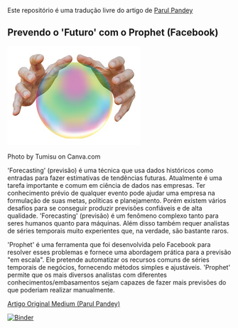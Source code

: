 Este repositório é uma tradução livre do artigo de [Parul Pandey](https://medium.com/@parulnith/predicting-the-future-with-facebook-s-prophet-bdfe11af10ff)


## Prevendo o 'Futuro' com o Prophet (Facebook)

![](https://github.com/leodenale/Prevendo-o-Futuro-com-Prophet/blob/master/image/image1.jpg)

Photo by Tumisu on Canva.com

'Forecasting' (previsão) é uma técnica que usa dados históricos como entradas para fazer estimativas de tendências futuras. Atualmente é uma tarefa importante e comum em ciência de dados nas empresas. Ter conhecimento prévio de qualquer evento pode ajudar uma empresa na formulação de suas metas, políticas e planejamento. Porém existem vários desafios para se conseguir produzir previsões confiáveis e de alta qualidade. 'Forecasting' (previsão) é um fenômeno complexo tanto para seres humanos quanto para máquinas. Além disso também requer analistas de séries temporais muito experientes que, na verdade, são bastante raros.

'Prophet' é uma ferramenta que foi desenvolvida pelo Facebook para resolver esses problemas e fornece uma abordagem prática para a previsão "em escala". Ele pretende automatizar os recursos comuns de séries temporais de negócios, fornecendo métodos simples e ajustáveis. 'Prophet' permite que os mais diversos analistas com diferentes conhecimentos/embasamentos sejam capazes de fazer mais previsões do que poderiam realizar manualmente.

[Artigo Original Medium (Parul Pandey)](https://medium.com/@parulnith/predicting-the-future-with-facebook-s-prophet-bdfe11af10ff)


[![Binder](https://mybinder.org/badge_logo.svg)](https://mybinder.org/v2/gh/leodenale/Prevendo-o-Futuro-com-Prophet/master)
